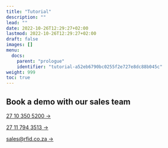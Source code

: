 ```yaml
---
title: "Tutorial"
description: ""
lead: ""
date: 2022-10-26T12:29:27+02:00
lastmod: 2022-10-26T12:29:27+02:00
draft: false
images: []
menu:
  docs:
    parent: "prologue"
    identifier: "tutorial-a52eb6790bc0255f2e727e8dc88b045c"
weight: 999
toc: true
---
```


## Book a demo with our sales team

[27 10 350 5200 →](tel:+27103505200)

[27 11 794 3513 →](tel:+27117943513)

[sales@rfid.co.za →](mail:sales@rfid.co.za)
